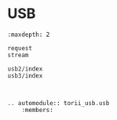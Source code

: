 # USB

```{toctree}
:maxdepth: 2

request
stream

usb2/index
usb3/index


```

```{eval-rst}

.. automodule:: torii_usb.usb
	:members:

```
